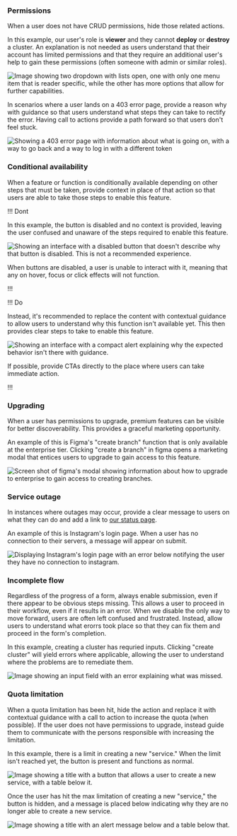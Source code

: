 ### Permissions 

When a user does not have CRUD permissions, hide those related actions.

In this example, our user's role is **viewer** and they cannot **deploy** or **destroy** a cluster. An explanation is not needed as users understand that their account has limited permissions and that they require an additional user's help to gain these permissions (often someone with admin or similar roles).

![Image showing two dropdown with lists open, one with only one menu item that is reader specific, while the other has more options that allow for further capabilities.](/assets/patterns/disabled-patterns/permissions-example.png)

In scenarios where a user lands on a 403 error page, provide a reason why with guidance so that users understand what steps they can take to rectify the error. Having call to actions provide a path forward so that users don't feel stuck.

![Showing a 403 error page with information about what is going on, with a way to go back and a way to log in with a different token](/assets/patterns/disabled-patterns/permissions-example-3.png)

### Conditional availability

When a feature or function is conditionally available depending on other steps that must be taken, provide context in place of that action so that users are able to take those steps to enable this feature.

!!! Dont

In this example, the button is disabled and no context is provided, leaving the user confused and unaware of the steps required to enable this feature.

![Showing an interface with a disabled button that doesn't describe why that button is disabled. This is not a recommended experience.](/assets/patterns/disabled-patterns/conditional-availability-example-disabled.png)

When buttons are disabled, a user is unable to interact with it, meaning that any on hover, focus or click effects will not function.

!!!


!!! Do

Instead, it's recommended to replace the content with contextual guidance to allow users to understand why this function isn't available yet. This then provides clear steps to take to enable this feature.

![Showing an interface with a compact alert explaining why the expected behavior isn't there with guidance.](/assets/patterns/disabled-patterns/conditional-availability-example-explanation.png)

If possible, provide CTAs directly to the place where users can take immediate action.

!!!


### Upgrading

When a user has permissions to upgrade, premium features can be visible for better discoverability. This provides a graceful marketing opportunity.

An example of this is Figma's "create branch" function that is only available at the enterprise tier. Clicking "create a branch" in figma opens a marketing modal that entices users to upgrade to gain access to this feature.

![Screen shot of figma's modal showing information about how to upgrade to enterprise to gain access to creating branches.](/assets/patterns/disabled-patterns/upgrade-modal-example.png)


### Service outage

In instances where outages may occur, provide a clear message to users on what they can do and add a link to [our status page](https://status.hashicorp.com/).

An example of this is Instagram's login page. When a user has no connection to their servers, a message will appear on submit.

![Displaying Instagram's login page with an error below notifying the user they have no connection to instagram.](/assets/patterns/disabled-patterns/service-outage-example.png)

### Incomplete flow

Regardless of the progress of a form, always enable submission, even if there appear to be obvious steps missing. This allows a user to proceed in their workflow, even if it results in an error. When we disable the only way to move forward, users are often left confused and frustrated. Instead, allow users to understand what erorrs took place so that they can fix them and proceed in the form's completion.

In this example, creating a cluster has requried inputs. Clicking "create cluster" will yield errors where applicable, allowing the user to understand where the problems are to remediate them.

![Image showing an input field with an error explaining what was missed.](/assets/patterns/disabled-patterns/incomplete-flow-example.png)

### Quota limitation

When a quota limitation has been hit, hide the action and replace it with contextual guidance with a call to action to increase the quota (when possible). If the user does not have permissions to upgrade, instead guide them to communicate with the persons responsible with increasing the limitation.

In this example, there is a limit in creating a new "service." When the limit isn't reached yet, the button is present and functions as normal.

![Image showing a title with a button that allows a user to create a new service, with a table below it.](/assets/patterns/disabled-patterns/create-new-limitation-example.png)

Once the user has hit the max limitation of creating a new "service," the button is hidden, and a message is placed below indicating why they are no longer able to create a new service. 

![Image showing a title with an alert message below and a table below that.](/assets/patterns/disabled-patterns/create-new-limitation-reached-example.png)